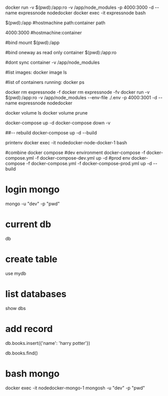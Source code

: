 docker run -v $(pwd):/app:ro -v /app/node_modules -p 4000:3000 -d --name expressnode nodedocker
docker exec -it expressnode bash     

$(pwd):/app
#hostmachine path:container path

4000:3000
#hostmachine:container


#bind mount
$(pwd):/app 

#bind oneway as read only container
$(pwd):/app:ro

#dont sync container
-v /app/node_modules

#list images:
docker image ls

#list of containers running:
docker ps


docker rm expressnode -f
docker rm expressnode -fv
docker run -v $(pwd):/app:ro -v /app/node_modules --env-file ./.env -p 4000:3001 -d --name expressnode nodedocker


docker volume ls
docker volume prune

docker-compose up -d
docker-compose down -v

##-- rebuild 
docker-compose up -d --build

printenv
docker exec -it nodedocker-node-docker-1 bash


 #combine docker compose
 #dev environment
 docker-compose -f docker-compose.yml -f docker-compose-dev.yml up -d
 #prod env
 docker-compose -f docker-compose.yml -f docker-compose-prod.yml up -d --build

# login mongo
 mongo -u "dev" -p "pwd"
 # current db
 db 
 
 # create table

 use mydb
 
 
 # list databases

 show dbs

 # add record
 db.books.insert({'name': 'harry potter'})


 db.books.find()

# bash mongo
 docker exec -it nodedocker-mongo-1 mongosh -u "dev" -p "pwd"